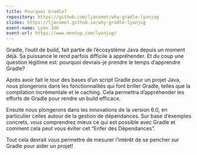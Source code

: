 ```yaml
---
title: Pourquoi Gradle?
repository: https://github.com/ljacomet/why-gradle-lyonjug
slides: https://ljacomet.github.io/why-gradle-lyonjug
event-name: Lyon JUG
event-url: https://www.meetup.com/lyonjug/
---
```


Gradle, l’outil de build, fait partie de l’écosystème Java depuis un moment déjà. Sa puissance le rend parfois difficile à appréhender. Et du coup une question légitime est: pourquoi devrais-je prendre le temps d’apprendre Gradle?

Après avoir fait le tour des bases d’un script Gradle pour un projet Java, nous plongerons dans les fonctionnalités qui font briller Gradle, telles que la compilation incrémentale et le caching. Cela permettra d’appréhender les efforts de Gradle pour rendre un build efficace.

Ensuite nous plongerons dans les innovations de la version 6.0, en particulier celles autour de la gestion de dépendances. Sur base d’exemples concrets, vous comprendrez mieux ce qui est possible avec Gradle et comment cela peut vous éviter cet “Enfer des Dépendances”.

Tout cela devrait vous permettre de mesurer l’intérêt de se pencher sur Gradle pour aider un projet!